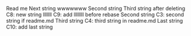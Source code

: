 Read me
Next string
wwwwwww
Second string
Third string after deleting
C8: new string
lllllll
C9: add llllllll before rebase
Second string
C3: second string if readme.md
Third string
C4: third string in readme.md
Last string
C10: add last string
